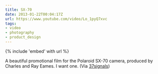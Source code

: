 ```yaml
---
title: SX-70
date: 2013-01-22T00:04:17Z
url: https://www.youtube.com/video/Lo_1pyQ7xvc
tags:
- video
- photography
- product_design
---
```

{% include 'embed' with url %}

A beautiful promotional film for the Polaroid SX-70 camera, produced by Charles and Ray Eames. I want one. (Via [37signals][1])

[1]: http://37signals.com/svn/posts/3402
